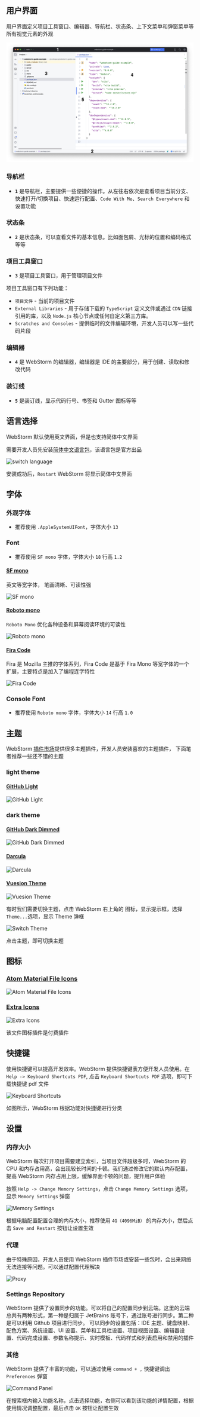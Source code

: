 ## 用户界面

用户界面定义项目工具窗口、编辑器、导航栏、状态条、上下文菜单和弹窗菜单等所有视觉元素的外观

![User Interface](https://raw.githubusercontent.com/qinghuanI/webstorm-guide-images/main/uPic/user_interface.png)

### 导航栏

- **`1`** 是导航栏，主要提供一些便捷的操作。从左往右依次是查看项目当前分支、快速打开/切换项目、快速运行配置、`Code With Me`、`Search Everywhere` 和设置功能

### 状态条

- **`2`** 是状态条，可以查看文件的基本信息。比如面包屑、光标的位置和编码格式等等

### 项目工具窗口

- **`3`** 是项目工具窗口，用于管理项目文件

项目工具窗口有下列功能：

- `项目文件` - 当前的项目文件
- `External Libraries` - 用于存储下载的 `TypeScript` 定义文件或通过 `CDN` 链接引用的库，以及 `Node.js` 核心节点或任何自定义第三方库。
- `Scratches and Consoles` - 提供临时的文件编辑环境，开发人员可以写一些代码片段

### 编辑器

- **`4`** 是 WebStorm 的编辑器，编辑器是 IDE 的主要部分，用于创建、读取和修改代码

### 装订线

- **`5`** 是装订线，显示代码行号、书签和 Gutter 图标等等

## 语言选择

WebStorm 默认使用英文界面，但是也支持简体中文界面

需要开发人员先安装[简体中文语言包](https://plugins.jetbrains.com/plugin/13710-chinese-simplified-language-pack----)，该语言包是官方出品

![switch language](https://cdn.jsdelivr.net/gh/qinghuanI/webstorm-guide-images@main/uPic/simplified_Chinese_language_pack.png)

安装成功后，`Restart` WebStorm 将显示简体中文界面

## 字体

### 外观字体

- 推荐使用 `.AppleSystemUIFont`，字体大小 `13`

### Font

- 推荐使用 `SF mono` 字体，字体大小 `18` 行高 `1.2`

#### [SF mono](https://www.cufonfonts.com/font/sf-mono)

英文等宽字体， 笔画清晰、可读性强

![SF mono](https://cdn.jsdelivr.net/gh/qinghuanI/webstorm-guide-images@main/uPic/sf_mono.png)

#### [Roboto mono](https://fonts.google.com/specimen/Roboto+Mono/about)

`Roboto Mono` 优化各种设备和屏幕阅读环境的可读性

![Roboto mono](https://cdn.jsdelivr.net/gh/qinghuanI/webstorm-guide-images@main/uPic/roboto_mono.png)

#### [Fira Code](https://fonts.google.com/specimen/Fira+Code)

Fira 是 Mozilla 主推的字体系列，Fira Code 是基于 Fira Mono 等宽字体的一个扩展，主要特点是加入了编程连字特性

![Fira Code](https://cdn.jsdelivr.net/gh/qinghuanI/webstorm-guide-images@main/uPic/fira_code.png)

### Console Font

- 推荐使用 `Roboto mono` 字体，字体大小 `14` 行高 `1.0`

## 主题

WebStorm [插件市场](https://plugins.jetbrains.com/search?tags=Theme)提供很多主题插件，开发人员安装喜欢的主题插件，
下面笔者推荐一些还不错的主题

### light theme

#### [GitHub Light](https://plugins.jetbrains.com/plugin/15418-github-theme)

![GitHub Light](https://cdn.jsdelivr.net/gh/qinghuanI/webstorm-guide-images@main/uPic/github_light_theme.png)

### dark theme

#### [GitHub Dark Dimmed](https://plugins.jetbrains.com/plugin/15418-github-theme)

![GitHub Dark Dimmed](https://cdn.jsdelivr.net/gh/qinghuanI/webstorm-guide-images@main/uPic/github_dark_dimmed_theme.png)

#### [Darcula](https://plugins.jetbrains.com/plugin/15418-github-theme)

![Darcula](https://cdn.jsdelivr.net/gh/qinghuanI/webstorm-guide-images@main/uPic/Darcula.png)

#### [Vuesion Theme](https://plugins.jetbrains.com/plugin/12226-vuesion-theme)

![Vuesion Theme](https://cdn.jsdelivr.net/gh/qinghuanI/webstorm-guide-images@main/uPic/Vuesion_Theme.png)

有时我们需要切换主题，点击 WebStorm 右上角的 <icons-Setting/> 图标，显示提示框，选择 `Theme...`选项，显示 Theme 弹框

![Switch Theme](https://cdn.jsdelivr.net/gh/qinghuanI/webstorm-guide-images@main/uPic/switch_theme.png)

点击主题，即可切换主题

## 图标

### [Atom Material File Icons](https://plugins.jetbrains.com/plugin/10044-atom-material-icons)

![Atom Material File Icons](https://cdn.jsdelivr.net/gh/qinghuanI/webstorm-guide-images@main/uPic/atom_icons.png)

### [Extra Icons](https://plugins.jetbrains.com/plugin/11058-extra-icons)

![Extra Icons](https://cdn.jsdelivr.net/gh/qinghuanI/webstorm-guide-images@main/uPic/extra_icons.png)

该文件图标插件是付费插件

## 快捷键

使用快捷键可以提高开发效率。WebStorm 提供快捷键表方便开发人员使用。在 `Help -> Keyboard Shortcuts PDF`,
点击 `Keyboard Shortcuts PDF` 选项，即可下载快捷键 pdf 文件

![Keyboard Shortcuts](https://cdn.jsdelivr.net/gh/qinghuanI/webstorm-guide-images@main/uPic/ReferenceCardForMac.png)

如图所示，WebStorm 根据功能对快捷键进行分类

## 设置

### 内存大小

WebStorm 每次打开项目需要建立索引，当项目文件超级多时，WebStorm 的 CPU 和内存占用高，会出现较长时间的卡顿。我们通过修改它的默认内存配置，
提高 WebStorm 内存占用上限，缓解界面卡顿的问题，提升用户体验

按照 `Help -> Change Memory Settings`，点击 `Change Memory Settings` 选项，显示 `Memory Settings` 弹窗

![Memory Settings](https://cdn.jsdelivr.net/gh/qinghuanI/webstorm-guide-images@main/uPic/memory_settings.png)

根据电脑配置配置合理的内存大小，推荐使用 `4G（4096MiB）` 的内存大小，然后点击 `Save and Restart` 按钮让设置生效

### 代理

由于特殊原因，开发人员使用 WebStorm 插件市场或安装一些包时，会出来网络无法连接等问题。可以通过配置代理解决

![Proxy](https://cdn.jsdelivr.net/gh/qinghuanI/webstorm-guide-images@main/uPic/webstorm_proxy.png)

<el-alert
title="前提是开发人员已有代理服务"
type="warning"
:closable='false'>
</el-alert>

### Settings Repository

WebStorm 提供了设置同步的功能。可以将自己的配置同步到云端。这里的云端总共有两种形式，第一种是归属于 JetBrains 账号下，通过账号进行同步。第二种是可以利用 Github 项目进行同步。
可以同步的设置包括：IDE 主题、键盘映射、配色方案、系统设置、UI 设置、菜单和工具栏设置、项目视图设置、编辑器设置、代码完成设置、参数名称提示、实时模板、代码样式和列表启用和禁用的插件

### 其他

WebStorm 提供了丰富的功能，可以通过使用 `command + ,` 快捷键调出 `Preferences` 弹窗

![Command Panel](https://cdn.jsdelivr.net/gh/qinghuanI/webstorm-guide-images@main/uPic/command_panel.png)

在搜索框内输入功能名称，点击选择功能，右侧可以看到该功能的详情配置，根据使用情况调整配置，最后点击 `OK` 按钮让配置生效
